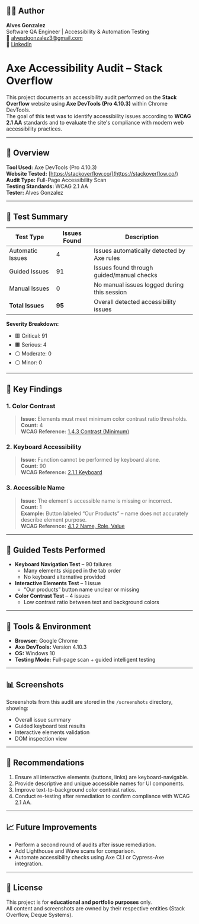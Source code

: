 ## 👨‍💻 Author

**Alves Gonzalez**  
Software QA Engineer | Accessibility & Automation Testing  
📧 alvesdgonzalez3@gmail.com  
🔗 [LinkedIn](https://linkedin.com/in/alves-gonzalez)  

# Axe Accessibility Audit – Stack Overflow

This project documents an accessibility audit performed on the **Stack Overflow** website using **Axe DevTools (Pro 4.10.3)** within Chrome DevTools.  
The goal of this test was to identify accessibility issues according to **WCAG 2.1 AA** standards and to evaluate the site's compliance with modern web accessibility practices.

---

## 🧩 Overview

**Tool Used:** Axe DevTools (Pro 4.10.3)  
**Website Tested:** [https://stackoverflow.co/](https://stackoverflow.co/)  
**Audit Type:** Full-Page Accessibility Scan  
**Testing Standards:** WCAG 2.1 AA  
**Tester:** Alves Gonzalez 

---

## 🧪 Test Summary

| Test Type | Issues Found | Description |
|------------|---------------|-------------|
| Automatic Issues | 4 | Issues automatically detected by Axe rules |
| Guided Issues | 91 | Issues found through guided/manual checks |
| Manual Issues | 0 | No manual issues logged during this session |
| **Total Issues** | **95** | Overall detected accessibility issues |

**Severity Breakdown:**
- 🟥 Critical: 91  
- 🟧 Serious: 4  
- ⚪ Moderate: 0  
- ⚪ Minor: 0  

---

## 🧭 Key Findings

### 1. Color Contrast
> **Issue:** Elements must meet minimum color contrast ratio thresholds.  
**Count:** 4  
**WCAG Reference:** [1.4.3 Contrast (Minimum)](https://www.w3.org/WAI/WCAG21/Understanding/contrast-minimum.html)

### 2. Keyboard Accessibility
> **Issue:** Function cannot be performed by keyboard alone.  
**Count:** 90  
**WCAG Reference:** [2.1.1 Keyboard](https://www.w3.org/WAI/WCAG21/Understanding/keyboard.html)

### 3. Accessible Name
> **Issue:** The element's accessible name is missing or incorrect.  
**Count:** 1  
**Example:** Button labeled “Our Products” – name does not accurately describe element purpose.  
**WCAG Reference:** [4.1.2 Name, Role, Value](https://www.w3.org/WAI/WCAG21/Understanding/name-role-value.html)

---

## 🧠 Guided Tests Performed

- **Keyboard Navigation Test** – 90 failures  
  - Many elements skipped in the tab order  
  - No keyboard alternative provided  
- **Interactive Elements Test** – 1 issue  
  - “Our products” button name unclear or missing  
- **Color Contrast Test** – 4 issues  
  - Low contrast ratio between text and background colors  

---

## 🧰 Tools & Environment

- **Browser:** Google Chrome  
- **Axe DevTools:** Version 4.10.3  
- **OS:** Windows 10  
- **Testing Mode:** Full-page scan + guided intelligent testing  

---

## 📊 Screenshots

Screenshots from this audit are stored in the `/screenshots` directory, showing:
- Overall issue summary
- Guided keyboard test results
- Interactive elements validation
- DOM inspection view

---

## 🧾 Recommendations

1. Ensure all interactive elements (buttons, links) are keyboard-navigable.  
2. Provide descriptive and unique accessible names for UI components.  
3. Improve text-to-background color contrast ratios.  
4. Conduct re-testing after remediation to confirm compliance with WCAG 2.1 AA.

---

## 📈 Future Improvements

- Perform a second round of audits after issue remediation.  
- Add Lighthouse and Wave scans for comparison.  
- Automate accessibility checks using Axe CLI or Cypress-Axe integration.

---

## 📜 License

This project is for **educational and portfolio purposes** only.  
All content and screenshots are owned by their respective entities (Stack Overflow, Deque Systems).

